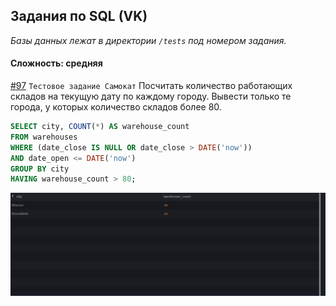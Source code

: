 ## Задания по SQL (VK)

*Базы данных лежат в директории `/tests` под номером задания.*

#### Сложность: средняя

[#97](tests/97/97.md) `Тестовое задание Самокат` Посчитать количество работающих складов на текущую дату по каждому городу. Вывести только те города, у которых количество складов более 80.
```sql
SELECT city, COUNT(*) AS warehouse_count
FROM warehouses
WHERE (date_close IS NULL OR date_close > DATE('now')) 
AND date_open <= DATE('now')
GROUP BY city
HAVING warehouse_count > 80;
```
![img_18.png](img_18.png)
